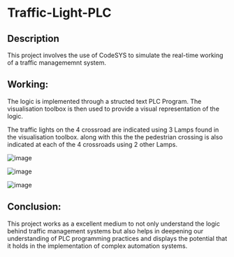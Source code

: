 # Traffic-Light-PLC

## Description
This project involves the use of CodeSYS to simulate the real-time working of a traffic managememnt system.

## Working:
The logic is implemented through a structed text PLC Program. The visualisation toolbox is then used to provide a visual representation of the logic.

The traffic lights on the 4 crossroad are indicated using 3 Lamps found in the visualisation toolbox.
along with this the the pedestrian crossing is also indicated at each of the 4 crossroads using 2 other Lamps.


![image](https://github.com/NakulSK221B/Traffic-Light-PLC/assets/95758559/71ac2cea-7e69-42d8-a3ba-a97e3ead206f)

![image](https://github.com/NakulSK221B/Traffic-Light-PLC/assets/95758559/be767c74-3422-41fc-bd73-b901eb596ebb)

![image](https://github.com/NakulSK221B/Traffic-Light-PLC/assets/95758559/aebda89e-2966-44bc-8244-04b7df1a313c)

## Conclusion:

This project works as a excellent medium to not only understand the logic behind traffic management systems but also helps in deepening our understanding of PLC programming practices and displays the potential that it holds in the implementation of complex automation systems.



